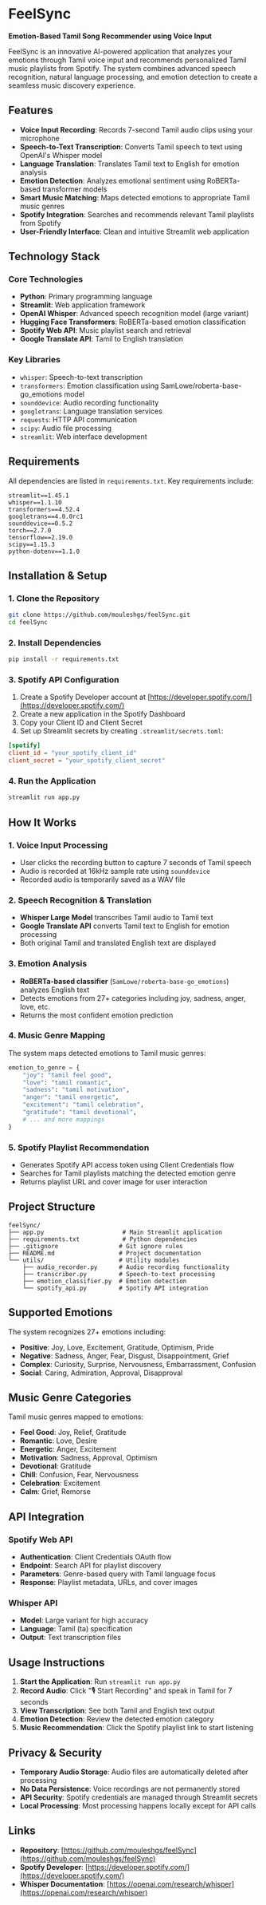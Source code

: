 # FeelSync 

**Emotion-Based Tamil Song Recommender using Voice Input**

FeelSync is an innovative AI-powered application that analyzes your emotions through Tamil voice input and recommends personalized Tamil music playlists from Spotify. The system combines advanced speech recognition, natural language processing, and emotion detection to create a seamless music discovery experience.

## Features

- **Voice Input Recording**: Records 7-second Tamil audio clips using your microphone
- **Speech-to-Text Transcription**: Converts Tamil speech to text using OpenAI's Whisper model
- **Language Translation**: Translates Tamil text to English for emotion analysis
- **Emotion Detection**: Analyzes emotional sentiment using RoBERTa-based transformer models
- **Smart Music Matching**: Maps detected emotions to appropriate Tamil music genres
- **Spotify Integration**: Searches and recommends relevant Tamil playlists from Spotify
- **User-Friendly Interface**: Clean and intuitive Streamlit web application

## Technology Stack

### Core Technologies
- **Python**: Primary programming language
- **Streamlit**: Web application framework
- **OpenAI Whisper**: Advanced speech recognition model (large variant)
- **Hugging Face Transformers**: RoBERTa-based emotion classification
- **Spotify Web API**: Music playlist search and retrieval
- **Google Translate API**: Tamil to English translation

### Key Libraries
- `whisper`: Speech-to-text transcription
- `transformers`: Emotion classification using SamLowe/roberta-base-go_emotions model
- `sounddevice`: Audio recording functionality
- `googletrans`: Language translation services
- `requests`: HTTP API communication
- `scipy`: Audio file processing
- `streamlit`: Web interface development

## Requirements

All dependencies are listed in `requirements.txt`. Key requirements include:

```
streamlit==1.45.1
whisper==1.1.10
transformers==4.52.4
googletrans==4.0.0rc1
sounddevice==0.5.2
torch==2.7.0
tensorflow==2.19.0
scipy==1.15.3
python-dotenv==1.1.0
```

## Installation & Setup

### 1. Clone the Repository
```bash
git clone https://github.com/mouleshgs/feelSync.git
cd feelSync
```

### 2. Install Dependencies
```bash
pip install -r requirements.txt
```

### 3. Spotify API Configuration
1. Create a Spotify Developer account at [https://developer.spotify.com/](https://developer.spotify.com/)
2. Create a new application in the Spotify Dashboard
3. Copy your Client ID and Client Secret
4. Set up Streamlit secrets by creating `.streamlit/secrets.toml`:

```toml
[spotify]
client_id = "your_spotify_client_id"
client_secret = "your_spotify_client_secret"
```

### 4. Run the Application
```bash
streamlit run app.py
```

## How It Works

### 1. Voice Input Processing
- User clicks the recording button to capture 7 seconds of Tamil speech
- Audio is recorded at 16kHz sample rate using `sounddevice`
- Recorded audio is temporarily saved as a WAV file

### 2. Speech Recognition & Translation
- **Whisper Large Model** transcribes Tamil audio to Tamil text
- **Google Translate API** converts Tamil text to English for emotion processing
- Both original Tamil and translated English text are displayed

### 3. Emotion Analysis
- **RoBERTa-based classifier** (`SamLowe/roberta-base-go_emotions`) analyzes English text
- Detects emotions from 27+ categories including joy, sadness, anger, love, etc.
- Returns the most confident emotion prediction

### 4. Music Genre Mapping
The system maps detected emotions to Tamil music genres:

```python
emotion_to_genre = {
    "joy": "tamil feel good",
    "love": "tamil romantic", 
    "sadness": "tamil motivation",
    "anger": "tamil energetic",
    "excitement": "tamil celebration",
    "gratitude": "tamil devotional",
    # ... and more mappings
}
```

### 5. Spotify Playlist Recommendation
- Generates Spotify API access token using Client Credentials flow
- Searches for Tamil playlists matching the detected emotion genre
- Returns playlist URL and cover image for user interaction

## Project Structure

```
feelSync/
├── app.py                      # Main Streamlit application
├── requirements.txt            # Python dependencies
├── .gitignore                 # Git ignore rules
├── README.md                  # Project documentation
└── utils/                     # Utility modules
    ├── audio_recorder.py      # Audio recording functionality
    ├── transcriber.py         # Speech-to-text processing
    ├── emotion_classifier.py  # Emotion detection
    └── spotify_api.py         # Spotify API integration
```

## Supported Emotions

The system recognizes 27+ emotions including:
- **Positive**: Joy, Love, Excitement, Gratitude, Optimism, Pride
- **Negative**: Sadness, Anger, Fear, Disgust, Disappointment, Grief
- **Complex**: Curiosity, Surprise, Nervousness, Embarrassment, Confusion
- **Social**: Caring, Admiration, Approval, Disapproval

## Music Genre Categories

Tamil music genres mapped to emotions:
- **Feel Good**: Joy, Relief, Gratitude
- **Romantic**: Love, Desire
- **Energetic**: Anger, Excitement
- **Motivation**: Sadness, Approval, Optimism
- **Devotional**: Gratitude
- **Chill**: Confusion, Fear, Nervousness
- **Celebration**: Excitement
- **Calm**: Grief, Remorse

## API Integration

### Spotify Web API
- **Authentication**: Client Credentials OAuth flow
- **Endpoint**: Search API for playlist discovery
- **Parameters**: Genre-based query with Tamil language focus
- **Response**: Playlist metadata, URLs, and cover images

### Whisper API
- **Model**: Large variant for high accuracy
- **Language**: Tamil (ta) specification
- **Output**: Text transcription files

## Usage Instructions

1. **Start the Application**: Run `streamlit run app.py`
2. **Record Audio**: Click "🎙️ Start Recording" and speak in Tamil for 7 seconds
3. **View Transcription**: See both Tamil and English text output
4. **Emotion Detection**: Review the detected emotion category
5. **Music Recommendation**: Click the Spotify playlist link to start listening

## Privacy & Security

- **Temporary Audio Storage**: Audio files are automatically deleted after processing
- **No Data Persistence**: Voice recordings are not permanently stored
- **API Security**: Spotify credentials are managed through Streamlit secrets
- **Local Processing**: Most processing happens locally except for API calls


## Links

- **Repository**: [https://github.com/mouleshgs/feelSync](https://github.com/mouleshgs/feelSync)
- **Spotify Developer**: [https://developer.spotify.com/](https://developer.spotify.com/)
- **Whisper Documentation**: [https://openai.com/research/whisper](https://openai.com/research/whisper)

